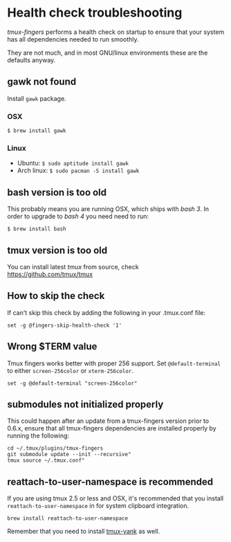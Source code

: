 # Health check troubleshooting

*tmux-fingers* performs a health check on startup to ensure that your system has all dependencies needed to run smoothly.

They are not much, and in most GNU/linux environments these are the defaults anyway.

## gawk not found

Install `gawk` package.

### OSX

`$ brew install gawk`

### Linux

* Ubuntu: `$ sudo aptitude install gawk`
* Arch linux: `$ sudo pacman -S install gawk`

## bash version is too old

This probably means you are running OSX, which ships with *bash 3*. In order to upgrade to *bash 4* you need need to run:

`$ brew install bash`

## tmux version is too old

You can install latest *tmux* from source, check https://github.com/tmux/tmux

## How to skip the check

If can't skip this check by adding the following in your .tmux.conf file:

```
set -g @fingers-skip-health-check '1'
```

## Wrong $TERM value

Tmux fingers works better with proper 256 support. Set `@default-terminal` to either `screen-256color` or `xterm-256color`.

```
set -g @default-terminal "screen-256color"
```

## submodules not initialized properly

This could happen after an update from a tmux-fingers version prior to 0.6.x,
ensure that all tmux-fingers dependencies are installed properly by running the
following:

```
cd ~/.tmux/plugins/tmux-fingers
git submodule update --init --recursive"
tmux source ~/.tmux.conf"
```

## reattach-to-user-namespace is recommended

If you are using tmux 2.5 or less and OSX, it's recommended that you install `reattach-to-user-namespace` in for system clipboard integration.

```
brew install reattach-to-user-namespace
```

Remember that you need to install [tmux-yank](https://github.com/tmux-plugins/tmux-yank) as well.
